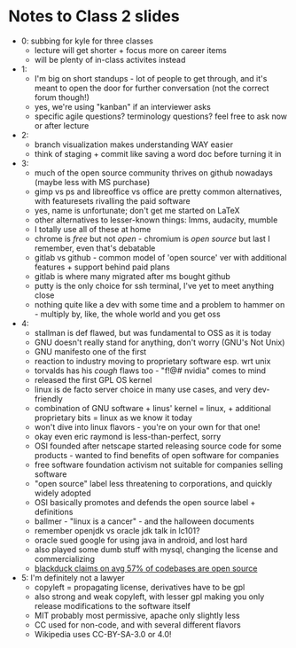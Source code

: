 # Notes to Class 2 slides

* 0: subbing for kyle for three classes
  * lecture will get shorter + focus more on career items
  * will be plenty of in-class activites instead
* 1:
  * I'm big on short standups - lot of people to get through, and it's meant to open the door for further conversation (not the correct forum though!)
  * yes, we're using "kanban" if an interviewer asks
  * specific agile questions? terminology questions? feel free to ask now or after lecture
* 2:
  * branch visualization makes understanding WAY easier
  * think of staging + commit like saving a word doc before turning it in
* 3:
  * much of the open source community thrives on github nowadays (maybe less with MS purchase)
  * gimp vs ps and libreoffice vs office are pretty common alternatives, with featuresets rivalling the paid software
  * yes, name is unfortunate; don't get me started on LaTeX
  * other alternatives to lesser-known things: lmms, audacity, mumble
  * I totally use all of these at home
  * chrome is *free* but not *open* - chromium is *open source* but last I remember, even that's debatable
  * gitlab vs github - common model of 'open source' ver with additional features + support behind paid plans
  * gitlab is where many migrated after ms bought github
  * putty is the only choice for ssh terminal, I've yet to meet anything close
  * nothing quite like a dev with some time and a problem to hammer on - multiply by, like, the whole world and you get oss
* 4:
  * stallman is def flawed, but was fundamental to OSS as it is today
  * GNU doesn't really stand for anything, don't worry (GNU's Not Unix)
  * GNU manifesto one of the first
  * reaction to industry moving to proprietary software esp. wrt unix
  * torvalds has his *cough* flaws too - "f!@# nvidia" comes to mind
  * released the first GPL OS kernel
  * linux is de facto server choice in many use cases, and very dev-friendly
  * combination of GNU software + linus' kernel = linux, + additional proprietary bits = linux as we know it today
  * won't dive into linux flavors - you're on your own for that one!
  * okay even eric raymond is less-than-perfect, sorry
  * OSI founded after netscape started releasing source code for some products - wanted to find benefits of open software for companies
  * free software foundation activism not suitable for companies selling software
  * "open source" label less threatening to corporations, and quickly widely adopted
  * OSI basically promotes and defends the open source label + definitions
  * ballmer - "linux is a cancer" - and the halloween documents
  * remember openjdk vs oracle jdk talk in lc101?
  * oracle sued google for using java in android, and lost hard
  * also played some dumb stuff with mysql, changing the license and commercializing
  * [blackduck claims on avg 57% of codebases are open source](https://www.synopsys.com/content/dam/synopsys/sig-assets/reports/2018-ossra.pdf)
* 5: I'm definitely not a lawyer
  * copyleft = propagating license, derivatives have to be gpl
  * also strong and weak copyleft, with lesser gpl making you only release modifications to the software itself
  * MIT probably most permissive, apache only slightly less
  * CC used for non-code, and with several different flavors
  * Wikipedia uses CC-BY-SA-3.0 or 4.0!
